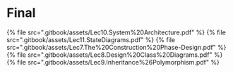 # Final

<!--Index-->

{% file src=".gitbook/assets/Lec10.System%20Architecture.pdf" %}
{% file src=".gitbook/assets/Lec11.StateDiagrams.pdf" %}
{% file src=".gitbook/assets/Lec7.The%20Construction%20Phase-Design.pdf" %}
{% file src=".gitbook/assets/Lec8.Design%20Class%20Diagrams.pdf" %}
{% file src=".gitbook/assets/Lec9.Inheritance%26Polymorphism.pdf" %}

<!--Index-->
